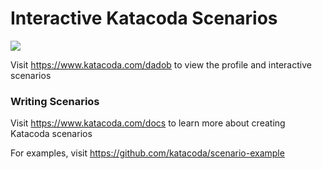 # Interactive Katacoda Scenarios

[![](http://shields.katacoda.com/katacoda/dadob/count.svg)](https://www.katacoda.com/dadob "Get your profile on Katacoda.com")

Visit https://www.katacoda.com/dadob to view the profile and interactive scenarios

### Writing Scenarios
Visit https://www.katacoda.com/docs to learn more about creating Katacoda scenarios

For examples, visit https://github.com/katacoda/scenario-example
